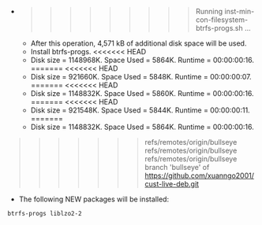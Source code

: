 * >>>>>>>>> Running inst-min-con-filesystem-btrfs-progs.sh ...
  * After this operation, 4,571 kB of additional disk space will be used.
  * Install btrfs-progs.
<<<<<<< HEAD
  * Disk size = 1148968K. Space Used = 5864K. Runtime = 00:00:00:16.
=======
<<<<<<< HEAD
  * Disk size = 921660K. Space Used = 5848K. Runtime = 00:00:00:07.
=======
<<<<<<< HEAD
  * Disk size = 1148832K. Space Used = 5860K. Runtime = 00:00:00:16.
=======
<<<<<<< HEAD
  * Disk size = 921548K. Space Used = 5844K. Runtime = 00:00:00:11.
=======
  * Disk size = 1148832K. Space Used = 5864K. Runtime = 00:00:00:16.
>>>>>>> refs/remotes/origin/bullseye
>>>>>>> refs/remotes/origin/bullseye
>>>>>>> refs/remotes/origin/bullseye
>>>>>>> branch 'bullseye' of https://github.com/xuanngo2001/cust-live-deb.git
  * The following NEW packages will be installed:
  ```bash
btrfs-progs liblzo2-2
  ```

